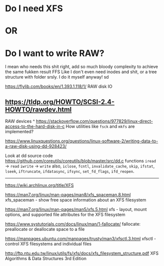 # Do I need XFS
# OR
# Do I want to write RAW?

I mean who needs this shit right,
add so much bloody complexity to achieve the same fukken result
FFS
Like I don't even need inodes and shit, or a tree structure with folder srsly.
I do it myself anyway!
sd


https://flylib.com/books/en/1.393.1.118/1/
RAW disk IO


## **https://tldp.org/HOWTO/SCSI-2.4-HOWTO/rawdev.html**
RAW devices ^
https://stackoverflow.com/questions/977829/linux-direct-access-to-the-hard-disk-in-c
How utilities like `fsck` and `mkfs` are implemented?

https://www.linuxquestions.org/questions/linux-software-2/writing-data-to-a-raw-disk-using-dd-928423/

Look at dd source code
https://github.com/coreutils/coreutils/blob/master/src/dd.c
functions
`iread` -> `read`
`iwrite` -> `write`
also,
`iclose`,  `fcntl`, `invalidate_cache`, `skip`, `ifstat`, `lseek`, `iftruncate`, `ifdatasync`, `ifsync`, `set_fd_flags`, `ifd_reopen`.


---


https://wiki.archlinux.org/title/XFS


https://man7.org/linux/man-pages/man8/xfs_spaceman.8.html
xfs_spaceman - show free space information about an XFS
filesystem


https://man7.org/linux/man-pages/man5/xfs.5.html
xfs - layout, mount options, and supported file attributes for
the XFS filesystem

https://www.systutorials.com/docs/linux/man/1-fallocate/
fallocate: preallocate or deallocate space to a file

https://manpages.ubuntu.com/manpages/trusty/man3/xfsctl.3.html
xfsctl - control XFS filesystems and individual files



http://ftp.ntu.edu.tw/linux/utils/fs/xfs/docs/xfs_filesystem_structure.pdf
XFS Algorithms & Data Structures 3rd Edition

